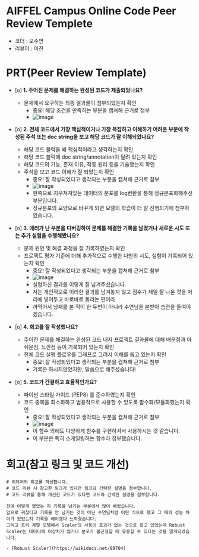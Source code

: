 # AIFFEL Campus Online Code Peer Review Templete
- 코더 : 오수연
- 리뷰어 : 이진


# PRT(Peer Review Template)
- [o]  **1. 주어진 문제를 해결하는 완성된 코드가 제출되었나요?**
    - 문제에서 요구하는 최종 결과물이 첨부되었는지 확인
        - 중요! 해당 조건을 만족하는 부분을 캡쳐해 근거로 첨부
        - ![image](https://github.com/user-attachments/assets/af795a33-9b85-44d4-917d-e7029760c883)

    
- [o]  **2. 전체 코드에서 가장 핵심적이거나 가장 복잡하고 이해하기 어려운 부분에 작성된 
주석 또는 doc string을 보고 해당 코드가 잘 이해되었나요?**
    - 해당 코드 블럭을 왜 핵심적이라고 생각하는지 확인
    - 해당 코드 블럭에 doc string/annotation이 달려 있는지 확인
    - 해당 코드의 기능, 존재 이유, 작동 원리 등을 기술했는지 확인
    - 주석을 보고 코드 이해가 잘 되었는지 확인
        - 중요! 잘 작성되었다고 생각되는 부분을 캡쳐해 근거로 첨부
        - ![image](https://github.com/user-attachments/assets/47824fe6-5bbe-4dba-9d0b-885d8f2beb63)
        - 한쪽으로 치우쳐져있는 데이터의 분포를 log변환을 통해 정규분포화해주신 부분입니다.
        - 정규분포의 모양으로 바꾸게 되면 모델의 학습이 더 잘 진행되기에 첨부하였습니다.

        
- [o]  **3. 에러가 난 부분을 디버깅하여 문제를 해결한 기록을 남겼거나
새로운 시도 또는 추가 실험을 수행해봤나요?**
    - 문제 원인 및 해결 과정을 잘 기록하였는지 확인
    - 프로젝트 평가 기준에 더해 추가적으로 수행한 나만의 시도, 
    실험이 기록되어 있는지 확인
        - 중요! 잘 작성되었다고 생각되는 부분을 캡쳐해 근거로 첨부
        - ![image](https://github.com/user-attachments/assets/990b18f6-2cdf-4f52-b54e-c1e2e34bb2d2)
        - 실험하신 결과를 이렇게 잘 남겨주셨습니다.
        - 저는 개인적으로 이러한 결과를 남겨놓지 않고 점수가 제일 잘 나온 것을 머리에 넣어두고 바로바로 돌리는 편이라
        - 까먹어서 낭패를 본 적이 한 두번이 아니라 수연님을 본받아 습관을 들여야겠습니다.

        
- [o]  **4. 회고를 잘 작성했나요?**
    - 주어진 문제를 해결하는 완성된 코드 내지 프로젝트 결과물에 대해
    배운점과 아쉬운점, 느낀점 등이 기록되어 있는지 확인
    - 전체 코드 실행 플로우를 그래프로 그려서 이해를 돕고 있는지 확인
        - 중요! 잘 작성되었다고 생각되는 부분을 캡쳐해 근거로 첨부
        - 기록은 하시지않았지만, 말씀으로 해주셨습니다!
        
- [o]  **5. 코드가 간결하고 효율적인가요?**
    - 파이썬 스타일 가이드 (PEP8) 를 준수하였는지 확인
    - 코드 중복을 최소화하고 범용적으로 사용할 수 있도록 함수화/모듈화했는지 확인
        - 중요! 잘 작성되었다고 생각되는 부분을 캡쳐해 근거로 첨부
        - ![image](https://github.com/user-attachments/assets/14829195-88d3-461f-9e57-b190324a520a)
        - 이 함수 외에도 다양하게 함수를 구현하셔서 사용하시는 것 같습니다.
        - 이 부분은 특히 스케일링하는 함수라 첨부했습니다.



# 회고(참고 링크 및 코드 개선)
```
# 리뷰어의 회고를 작성합니다.
# 코드 리뷰 시 참고한 링크가 있다면 링크와 간략한 설명을 첨부합니다.
# 코드 리뷰를 통해 개선한 코드가 있다면 코드와 간략한 설명을 첨부합니다.

전에 어떻게 했었는 지 기록을 남기는 부분에서 많이 배웠습니다.
앞으로 귀찮다고 기록을 안 남기는 것이 아닌 수연님처럼 어떤 식으로 했고 그 때의 성능 차이가 있었는지 기록을 해야겠다 느껴졌습니다.
그리고 트리 계열 모델에서 Scaler의 사용이 효과가 없는 것으로 알고 있었는데 Robust Scaler는 데이터에 이상치가 많거나 분포가 불균형할 때 유용할 수 있다는 것을 알게되었습니다.

- [Robust Scaler](https://wikidocs.net/89704)
```
